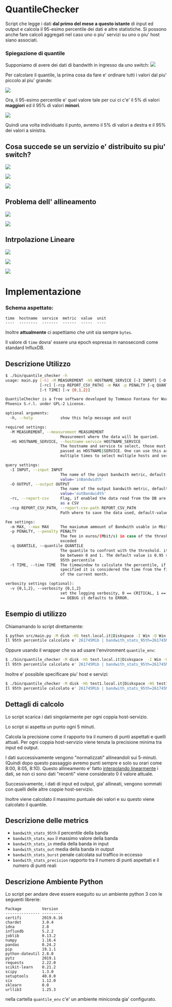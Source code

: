 # QuantileChecker
Script che legge i dati **dal primo del mese a questo istante** di input ed output e calcola il 95-esimo percentile dei dati e altre statistiche. Si possono anche fare calcoli aggregati nel caso uno o piu' servizi su uno o piu' host siano associati.

### Spiegazione di quantile
Supponiamo di avere dei dati di bandwith in ingresso da uno switch:
![](https://github.com/zommiommy/quantile_checking/raw/master/doc/imgs/singolo_valore_iniziale.png)

Per calcolare il quantile, la prima cosa da fare e' ordinare tutti i valori dal piu' piccolo al piu' grande:

![](https://github.com/zommiommy/quantile_checking/raw/master/doc/imgs/singolo_valore_ordinato.png)

Ora, il 95-esimo percentile e' quel valore tale per cui ci c'e' il 5% di valori **maggiori** ed il 95% di valori **minori**.

![](https://github.com/zommiommy/quantile_checking/raw/master/doc/imgs/singolo_valore_quantile.png)

Quindi una volta individuato il punto, avremo il 5% di valori a destra e il 95% dei valori a sinistra.

## Cosa succede se un servizio e' distribuito su piu' switch?
![](https://github.com/zommiommy/quantile_checking/raw/master/doc/imgs/in_out_iniziale.png)

![](https://github.com/zommiommy/quantile_checking/raw/master/doc/imgs/in_out_max.png)

![](https://github.com/zommiommy/quantile_checking/raw/master/doc/imgs/in_out_solo_max.png)

## Problema dell' allineamento


![](https://github.com/zommiommy/quantile_checking/raw/master/doc/imgs/multipli_iniziali.png)

![](https://github.com/zommiommy/quantile_checking/raw/master/doc/imgs/multipli_allineamento.png)

## Intrpolazione Lineare

![](https://github.com/zommiommy/quantile_checking/raw/master/doc/imgs/interpolazione_iniziale.png)

![](https://github.com/zommiommy/quantile_checking/raw/master/doc/imgs/interpolazione_finale.png)

![](https://github.com/zommiommy/quantile_checking/raw/master/doc/imgs/interpolazione_esempio.png)

# Implementazione

### Schema aspettato:
```
time  hostname  service  metric  value  unit
----  --------  -------  ------  -----  ----
```
Inoltre **attualmente** ci aspettiamo che unit sia sempre `bytes`.

Il valore di `time` dovra' essere una epoch espressa in nanosecondi come standard InfluxDB.
## Descrizione Utilizzo
```bash
$ ./bin/quantile_checker -h
usage: main.py [-h] -M MEASUREMENT -HS HOSTNAME_SERVICE [-I INPUT] [-O OUTPUT]
               [-rc] [-rcp REPORT_CSV_PATH] -m MAX -p PENALTY [-q QUANTILE]
               [-t TIME] [-v {0,1,2}]

QuantileChecker is a free software developed by Tommaso Fontana for Wurth
Phoenix S.r.l. under GPL-2 License.

optional arguments:
  -h, --help            show this help message and exit

required settings:
  -M MEASUREMENT, --measurement MEASUREMENT
                        Measurement where the data will be queried.
  -HS HOSTNAME_SERVICE, --hostname-service HOSTNAME_SERVICE
                        The hostname and service to select, those must be
                        passed as HOSTNAME|SERVICE. One can use this argument
                        multiple times to select multiple hosts and services

query settings:
  -I INPUT, --input INPUT
                        The name of the input bandwith metric, default-
                        value='inBandwidth'
  -O OUTPUT, --output OUTPUT
                        The name of the output bandwith metric, default-
                        value='outBandwidth'
  -rc, --report-csv     Flag, if enabled the data read from the DB are dumped
                        as a CSV
  -rcp REPORT_CSV_PATH, --report-csv-path REPORT_CSV_PATH
                        Path where to save the data used, default-value='./'

Fee settings:
  -m MAX, --max MAX     The maxiumum ammount of Bandwith usable in Mbit/s
  -p PENALTY, --penalty PENALTY
                        The fee in euros/(Mbit/s) in case of the threshold is
                        exceded
  -q QUANTILE, --quantile QUANTILE
                        The quantile to confront with the threshold. it must
                        be between 0 and 1. The default value is 0.95 so the
                        95th percentile
  -t TIME, --time TIME  The timewindow to calculate the percentile, if not
                        specified it is considered the time from the first day
                        of the current month.

verbosity settings (optional):
  -v {0,1,2}, --verbosity {0,1,2}
                        set the logging verbosity, 0 == CRITICAL, 1 == INFO, 2
                        == DEBUG it defaults to ERROR.
```

## Esempio di utilizzo
Chiamamando lo script direttamente:
```bash
$ python src/main.py -M disk -HS test.local.it|Diskspace -I Win -O Win --max 1000 -p 3
Il 95th percentile calcolato e' 261745Mib | bandwith_stats_95th=261745Mib, bandwith_stats_max=261749Mib, bandwith_stats_in=128200Mib, bandwith_stats_out=128200Mib, bandwith_stats_precision=1%, bandwith_stats_burst=1
```
Oppure usando il wrapper che va ad usare l'environment `quantile_env`:
```bash
$ ./bin/quantile_checker -M disk -HS test.local.it|Diskspace  -I Win -O Win --max 1000 -p 3
Il 95th percentile calcolato e' 261745Mib | bandwith_stats_95th=261745Mib, bandwith_stats_max=261749Mib, bandwith_stats_in=128200Mib, bandwith_stats_out=128200Mib, bandwith_stats_precision=1%, bandwith_stats_burst=1
```

Inoltre e' possibile specificare piu' host e servizi:
```bash
$ ./bin/quantile_checker -M disk -HS test1.local.it|Diskspace -HS test1.local.it|CpuUsage -HS test2.local.it|Diskspace -I Win -O Win --max 1000 -p 3
Il 95th percentile calcolato e' 261745Mib | bandwith_stats_95th=261745Mib, bandwith_stats_max=261749Mib, bandwith_stats_in=128200Mib, bandwith_stats_out=128200Mib, bandwith_stats_precision=1%, bandwith_stats_burst=1
```

## Dettagli di calcolo
Lo script scarica i dati singolarmente per ogni coppia host-servizio.

Lo script si aspetta un punto ogni 5 minuti.

Calcola la precisione come il rapporto tra il numero di punti aspettati e quelli attuali.
Per ogni coppia host-servizio viene tenuta la precisione minima tra input ed output.

I dati successivamente vengono "normalizzati" allineandoli sui 5-minuti. (Quindi dopo questo passaggio avremo punti sempre e solo su orari come 8:00, 8:05, 8:10).
Questo allineamento e' fatto [interpolando linearmente](https://en.wikipedia.org/wiki/Linear_interpolation) i dati, se non ci sono dati "recenti" viene considerato 0 il valore attuale.

Successivamente, i dati di input ed output, gia' allineati, vengono sommati con quelli delle altre coppie host-servizio.

Inoltre viene calcolato il massimo puntuale dei valori e su questo viene calcolato il quantile.

## Descrizione delle metrics
- `bandwith_stats_95th` il percentile della banda
- `bandwith_stats_max` il massimo valore della banda
- `bandwith_stats_in`  media della banda in input
- `bandwith_stats_out` media della banda in output 
- `bandwith_stats_burst` penale calcolata sul traffico in eccesso
- `bandwith_stats_precision` rapporto tra il numero di punti aspettati e il numero di punti reali

## Descrizione Ambiente Python
Lo script per andare deve essere eseguito su un ambiente python 3 con le seguenti librerie:
```
Package         Version  
--------------- ---------
certifi         2019.6.16
chardet         3.0.4    
idna            2.8      
influxdb        5.2.2    
joblib          0.13.2   
numpy           1.16.4   
pandas          0.24.2   
pip             19.1.1   
python-dateutil 2.8.0    
pytz            2019.1   
requests        2.22.0   
scikit-learn    0.21.2   
scipy           1.3.0    
setuptools      40.8.0   
six             1.12.0   
sklearn         0.0      
urllib3         1.25.3   
```
nella cartella `quantile_env` c'e' un ambiente miniconda gia' configurato.